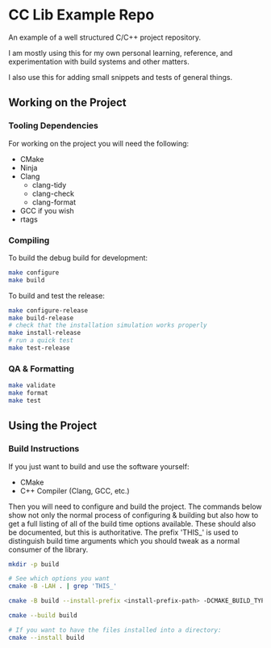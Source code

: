 # CC Lib Example Repo

An example of a well structured C/C++ project repository.

I am mostly using this for my own personal learning, reference, and
experimentation with build systems and other matters.

I also use this for adding small snippets and tests of general things.

## Working on the Project

### Tooling Dependencies

For working on the project you will need the following:

- CMake
- Ninja
- Clang
  - clang-tidy
  - clang-check
  - clang-format
- GCC if you wish
- rtags

### Compiling

To build the debug build for development:

```sh
make configure
make build
```

To build and test the release:

``` sh
make configure-release
make build-release
# check that the installation simulation works properly
make install-release
# run a quick test
make test-release
```

### QA & Formatting

``` sh
make validate
make format
make test
```

## Using the Project

### Build Instructions

If you just want to build and use the software yourself:

- CMake
- C++ Compiler (Clang, GCC, etc.)

Then you will need to configure and build the project. The commands below show
not only the normal process of configuring & building but also how to get a full
listing of all of the build time options available. These should also be
documented, but this is authoritative. The prefix 'THIS_' is used to distinguish
build time arguments which you should tweak as a normal consumer of the library.

``` sh
mkdir -p build

# See which options you want
cmake -B -LAH . | grep 'THIS_'

cmake -B build --install-prefix <install-prefix-path> -DCMAKE_BUILD_TYPE=Release -DTHIS_OPTION1=ON .

cmake --build build

# If you want to have the files installed into a directory:
cmake --install build
```
